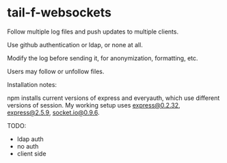 tail-f-websockets
=================

Follow multiple log files and push updates to multiple clients.

Use github authentication or ldap, or none at all.

Modify the log before sending it, for anonymization, formatting, etc.

Users may follow or unfollow files.

Installation notes:

npm installs current versions of express and everyauth, which use different versions of session.
My working setup uses express@0.2.32, express@2.5.9, socket.io@0.9.6.

TODO:

* ldap auth
* no auth
* client side
